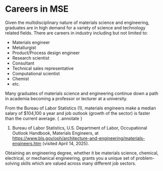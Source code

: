 # Careers in MSE

Given the multidisciplinary nature of materials science and engineering, graduates are in high demand for a variety of science and technology related fields. There are careers in industry including but not limited to:

- Materials engineer
- Metallurgist
- Product/Process design engineer
- Research scientist
- Consultant
- Technical sales representative
- Computational scientist
- Chemist
- etc.

Many graduates of materials science and engineering continue down a path in academia becoming a professor or lecturer at a university.

From the Bureau of Labor Statistics (1), materials engineers make a median salary of $104,100 a year and job outlook (growth of the sector) is faster than the current average. 
{ .annotate }

1.  Bureau of Labor Statistics, U.S. Department of Labor, Occupational Outlook Handbook, Materials Engineers,
at https://www.bls.gov/ooh/architecture-and-engineering/materials-engineers.htm (visited April 14, 2025).

Obtaining an engineering degree, whether it be materials science, chemical, electrical, or mechanical engineering, grants you a unique set of problem-solving skills which are valued across many different job sectors.